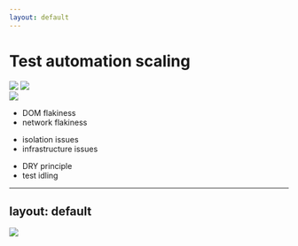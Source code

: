 ```yaml
---
layout: default
---
```


# Test automation scaling

<div v-click.hide=3>
<img src="/images/axes_1.png" class="w-90 left-35% fixed" v-click.show=1 />
<img src="/images/axes_2.png" class="w-90 left-35% fixed" v-click.show=2 />
</div>
<img src="/images/axes_3.png" class="w-90 left-35% fixed" v-click.show=3 />


<ul class="fixed right-30 bottom-10" v-click.show=4>
<li>DOM flakiness</li>
<li>network flakiness</li>
</ul>

<ul class="fixed left-30 bottom-55"  v-click.show=5>
<li>isolation issues</li>
<li>infrastructure issues</li>
</ul>

<ul class="fixed right-60 top-70" v-click.show=6>
<li>DRY principle</li>
<li>test idling</li>
</ul>

<!-- 
- generally as your project scales, there are three axes on which the project grows
- [click] test coverage - number of tests
- [click] test execution - a way of how you execute your test, usually this means dealing with stuff such as parallelism, pipelines etc
- [click] test performance - pretty much just means the speed of how individual test execute
- flakiness can occur in any one of these axes
- [click] on the x axis, as the project grows, we deal with randomly occurring issues connected to DOM re-rendering and network related issues
- [click] on the y axis, as we run our tests in parallel, flakiness can come from stuff like bad test isolation or simply the infrastructure that we are testing on
- [click] and on the z-axis we mostly deal with performance issues and flakiness connected to how tests execute
- so let’s break down how a flaky test happens on each of these axes, and how to fix and prevent it from happening
-->

---
layout: default
---

<img src="/images/axes_1.png" class="w-180 relative bottom-90 left-15" />

<!--
- do let’s talk about the first axis and the flakiness issues that arise as the test suite grows in number of tests
-->